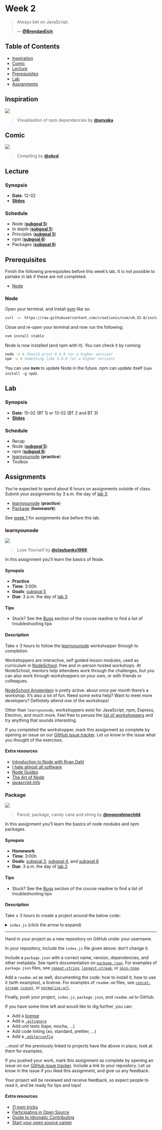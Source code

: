 <!--lint disable no-html-->

# Week 2

> Always bet on JavaScript.
>
> — [**@BrendanEich**][quote-author]

## Table of Contents

*   [Inspiration](#inspiration)
*   [Comic](#comic)
*   [Lecture](#lecture)
*   [Prerequisites](#prerequisites)
*   [Lab](#lab)
*   [Assignments](#assignments)

## Inspiration

[![][inspiration-cover]][inspiration-link]

> Visualisation of npm dependencies by [**@anvaka**][inspiration-author].

## Comic

[![][comic-cover]][comic-link]

> Compiling by [**@xkcd**][comic-author].

## Lecture

### Synopsis

*   **Date**: 12-02
*   [**Slides**][slides-lecture]

### Schedule

*   Node ([**subgoal 5**][s5])
*   In depth ([**subgoal 5**][s5])
*   Principles ([**subgoal 5**][s5])
*   npm ([**subgoal 6**][s6])
*   Packages ([**subgoal 6**][s6])

## Prerequisites

Finish the following prerequisites before this week’s lab.
It is not possible to partake in lab if these are not completed.

*   [Node](#node)

### Node

Open your terminal, and install [nvm](https://github.com/creationix/nvm) like
so:

```sh
curl -o- https://raw.githubusercontent.com/creationix/nvm/v0.33.8/install.sh | bash
```

Close and re-open your terminal and now run the following:

```sh
nvm install stable
```

Node is now installed (and npm with it).  You can check it by running:

```sh
node -v # Should print 9.4.0 (or a higher version)
npm -v # Something like 5.6.0 (or a higher version)
```

You can use **nvm** to update Node in the future.  npm can update itself
(`npm install -g npm`).

## Lab

### Synopsis

*   **Date**: 15-02 (BT 1) or 13-02 (BT 2 and BT 3)
*   [**Slides**][slides-lab]

### Schedule

*   Recap
*   Node ([**subgoal 5**][s5])
*   npm ([**subgoal 6**][s6])
*   [learnyounode](#learnyounode) (**practice**)
*   Toolbox

## Assignments

You’re expected to spend about 6 hours on assignments outside of class.
Submit your assignments by 3 a.m. the day of [lab 3][w3lab].

*   [learnyounode](#learnyounode) (**practice**)
*   [Package](#package) (**homework**)

See [week 1][w1a] for assignments due before this lab.

### learnyounode

[![][learnyounode-cover]][learnyounode-cover-source]

> Lose Yourself by [**@claybanks1989**][learnyounode-cover-author].

In this assignment you’ll learn the basics of Node.

#### Synopsis

*   **Practice**
*   **Time**: 3:00h
*   **Goals**: [subgoal 5][s5]
*   **Due**: 3 a.m. the day of [lab 3][w3lab]

#### Tips

*   Stuck?  See the [Bugs][] section of the course readme to find a list of
    troubleshooting tips

#### Description

Take ± 3 hours to follow the [learnyounode][] workshopper through to completion.

Workshoppers are interactive, self guided lesson modules, used as curriculum in
[NodeSchool][]: free and in-person hosted workshops.
At NodeSchool, mentors help attendees work through the challenges, but you can
also work through workshoppers on your own, or with friends or colleagues.

[NodeSchool Amsterdam][nsa] is pretty active: about once per month there’s a
workshop.
It’s also a lot of fun.
Need some extra help?
Want to meet more developers?
Definitely attend one of the workshops!

Other than `learnyounode`, workshoppers exist for JavaScript, npm, Express,
Electron, and much more.  Feel free to peruse the
[list of workshoppers][workshoppers] and try anything that sounds interesting.

If you completed the workshopper, mark this assignment as complete by opening
an issue on our [GitHub issue tracker][learnyounode-issue].
Let us know in the issue what you thought of the exercises.

#### Extra resources

*   [Introduction to Node with Ryan Dahl](https://youtu.be/jo_B4LTHi3I)
*   [I hate almost all software](http://tinyclouds.org/rant.html)
*   [Node Guides](https://nodejs.org/en/docs/guides/)
*   [The Art of Node](https://github.com/maxogden/art-of-node)
*   [javascript.info](https://javascript.info)

### Package

[![][package-cover]][package-cover-source]

> Parcel, package, candy cane and string by
> [**@moonshinechild**][package-cover-author].

In this assignment you’ll learn the basics of node modules and npm packages.

#### Synopsis

*   **Homework**
*   **Time**: 3:00h
*   **Goals**: [subgoal 3][s3], [subgoal 4][s4], and [subgoal 6][s6]
*   **Due**: 3 a.m. the day of [lab 3][w3lab]

#### Tips

*   Stuck?  See the [Bugs][] section of the course readme to find a list of
    troubleshooting tips

#### Description

Take ± 3 hours to create a project around the below code:

<details>
<summary><code>index.js</code> (click the arrow to expand)</summary>

```javascript
'use strict';

var repeat = require('repeat-string');

/* Expose `vowel` as default function: vowel = require('this package'). */
module.exports = vowel;

/* Add other functions on `vowel`: inner = require('this package').inner. */
vowel.vowel = vowel;
vowel.inner = inner;
vowel.grawlix = grawlix;

var floor = Math.floor;
var defaultCharacter = '*';
var grawlixPattern = '@#$%!&?';
var vowels = /[aeiouy]/g;

/* `butt` > `b*tt` */
function vowel(value, character) {
  return value.replace(vowels, character || defaultCharacter);
}

/* `butt` > `b**t` */
function inner(value, character) {
  if (value.length <= 2) {
    return value;
  }

  return value.charAt(0) +
    repeat(character || defaultCharacter, value.length - 2) +
    value.charAt(value.length - 1);
}

/* `butt` > `@#$%` */
function grawlix(value, pattern) {
  var chars = pattern || grawlixPattern;
  var length = typeof value === 'number' ? value : value.length;
  var count = chars.length;
  return repeat(chars, floor(length / count)) + chars.slice(0, length % count);
}
```

</details>

* * *

Hand in your project as a new repository on GitHub under your username.

In your repository, include the `index.js` file given above: don’t change it.

Include a `package.json` with a correct name, version, dependencies, and other
metadata.
See npm’s documentation on [`package.json`](https://docs.npmjs.com/files/package.json).
For examples of `package.json` files, see
[`repeat-string`](https://github.com/jonschlinkert/repeat-string/blob/master/package.json),
[`longest-streak`](https://github.com/wooorm/longest-streak/blob/master/package.json),
or [`skin-tone`](https://github.com/sindresorhus/skin-tone/blob/master/package.json).

Add a `readme.md` as well, documenting the code: how to install it, how to use
it (with examples), a license.
For examples of `readme.md` files, see
[`concat-stream`](https://github.com/maxogden/concat-stream#readme),
[`ccount`](https://github.com/wooorm/ccount#readme),
or [`normalize-url`](https://github.com/sindresorhus/normalize-url#readme).

Finally, push your project, `index.js`, `package.json`, and `readme.md` to
GitHub.

If you have some time left and would like to dig further, you can:

*   Add a [license](https://help.github.com/articles/licensing-a-repository/)
*   Add a [`.gitignore`](https://help.github.com/articles/ignoring-files/)
*   Add unit tests (tape, mocha, …)
*   Add code linting (xo, standard, prettier, …)
*   Add a [`.editorconfig`](http://editorconfig.org)

…most of the previously linked to projects have the above in place, look at
them for examples.

If you pushed your work, mark this assignment as complete by opening an issue
on our [GitHub issue tracker][package-issue].
Include a link to your repository.
Let us know in the issue if you liked this assignment, and give us any feedback.

Your project will be reviewed and receive feedback, so expect people to read it,
and be ready for tips and tops!

#### Extra resources

*   [11 npm tricks](https://nodesource.com/blog/eleven-npm-tricks-that-will-knock-your-wombat-socks-off/)
*   [Participating in Open Source](https://github.com/btford/participating-in-open-source)
*   [Guide to Idiomatic Contributing](https://github.com/jonschlinkert/idiomatic-contributing)
*   [Start your open source career](https://blog.algolia.com/start-your-open-source-career/)

[bugs]: readme.md#bugs

[quote-author]: https://twitter.com/BrendanEich

[inspiration-cover]: images/npmgraph.png

[inspiration-link]: http://npm.anvaka.com/#/view/2d/express

[inspiration-author]: https://github.com/anvaka

[comic-cover]: https://imgs.xkcd.com/comics/compiling.png

[comic-link]: https://www.xkcd.com/303/

[comic-author]: https://xkcd.com

[slides-lecture]: https://docs.google.com/presentation/d/16uT5GMOcTcs2xcbqvlCb3RetpFATil5nmXyZK7uvEdc/edit?usp=sharing

[slides-lab]: https://docs.google.com/presentation/d/1cTwY3K4cvL1lObbCjgg2hCGbzdTCWEfIEMyiubzrOCU/edit?usp=sharing

[w3lab]: week-3.md#lab

[w1a]: week-1.md#assignments

[s3]: readme.md#subgoal-3

[s4]: readme.md#subgoal-4

[s5]: readme.md#subgoal-5

[s6]: readme.md#subgoal-6

[learnyounode-cover]: images/learnyounode.jpg

[learnyounode-cover-source]: https://unsplash.com/photos/GX8KBbVmC6c

[learnyounode-cover-author]: https://unsplash.com/@claybanks1989

[learnyounode-issue]: https://github.com/cmda-be/course-17-18/issues/new?title=learnyounode%20assignment&labels=week-2%2Cweek-2%3Alearnyounode

[learnyounode]: https://github.com/workshopper/learnyounode#readme

[nodeschool]: https://nodeschool.io

[nsa]: https://nodeschool.io/amsterdam/

[workshoppers]: https://nodeschool.io/#workshopper-list

[package-cover]: images/package.jpg

[package-cover-source]: https://unsplash.com/photos/fV4-DdSdcpI

[package-cover-author]: https://unsplash.com/@moonshinechild

[package-issue]: https://github.com/cmda-be/course-17-18/issues/new?title=Package%20assignment&labels=week-2%2Cweek-2%3Apackage
